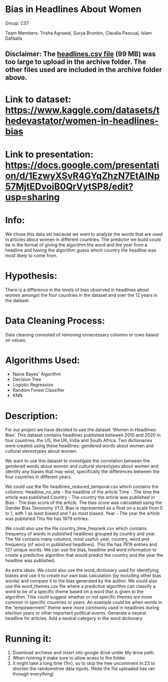 # Bias in Headlines About Women
Group: CST

Team Members: Trisha Agrawal, Surya Brunton, Claudia Pascual, Islam Dafaalla 
## Disclaimer: The [headlines.csv file](https://www.kaggle.com/datasets/thedevastator/women-in-headlines-bias?select=headlines.csv) (99 MB) was too large to upload in the archive folder. The other files used are included in the archive folder above. 

# Link to dataset: https://www.kaggle.com/datasets/thedevastator/women-in-headlines-bias
# Link to presentation: https://docs.google.com/presentation/d/1EzwyXSvR4GYqZhzN7EtAlNp57MjtEDvoiB0QrVytSP8/edit?usp=sharing
# Info: 
We chose this data set because we want to analyze the words that are used in articles about women in different countries. The predictor we build could be in the format of giving the algorithm the word and the year from a headline and having the algorithm guess which country the headline was most likely to come from. 

# Hypothesis:
There is a difference in the levels of bias observed in headlines about women amongst the four countries in the dataset and over the 12 years in the dataset. 

# Data Cleaning Process:
Data cleaning consisted of removing unnecessary columns or rows based on values.

# Algorithms Used:
- Naive Bayes' Algorithm
- Decision Tree
- Logistic Regression
- Random Forest Classifier
- KNN

# Description:
For our project we have decided to use the dataset ‘Women in Headlines: Bias’. This dataset contains headlines published between 2010 and 2020 in four countries, the US, the UK, India and South Africa. Two dictionaries were created using these headlines: gendered words about women and cultural stereotypes about women. 

We want to use this dataset to investigate the correlation between the gendered words about women and cultural stereotypes about women and identify any biases that may exist, specifically the differences between the four countries in different years. 

We could use the file headlines_reduced_temporal.csv which contains the columns:
Headline_no_site - the headline of the article 
Time - The time the article was published
Country - The country the article was published in
Bias - The bias score of the article. The bias score was calculated using the Gender Bias Taxonomy V1.0. Bias is represented as a float on a scale from 0 to 1, with 1 as least biased and 1 as most biased. 
Year - The year the article was published
This file has 1879 entries. 

We could also use the file country_time_freqrank.csv which contains frequency of words in published headlines grouped by country and year. The file contains many columns, most useful: year, country, word and frequency (of word in published headlines). This file has 7619 entries and 127 unique words. 
We can use the bias, headline and word information to create a predictive algorithm that would predict the country and the year the headline was published. 

As extra ideas: 
We could also use the word_dictionary used for identifying biases and use it to create our own bias calculation (by including other bias words)  and compare it to the bias generated by the author.
We could also use the word_themes.csv file where a predictive algorithm can classify a word to be of a specific theme based on a word that is given to the algorithm. This could suggest whether or not specific themes are more common in specific countries or years. An example could be when words in the “empowerment” theme were more commonly used in headlines during election years or other important political events.
Generate a neutral headline for articles. 
Add a neutral category in the word dictionary

# Running it:
1. Download archieve and insert into google drive under My drive path.
2. When runinng it make sure to allow acess to the folder.
3. It might take a long time (1hr), so to skip the tree uncomment ln:23 to shorten the randometree data inputs.
(Note the file uploaded has ran through everything)
